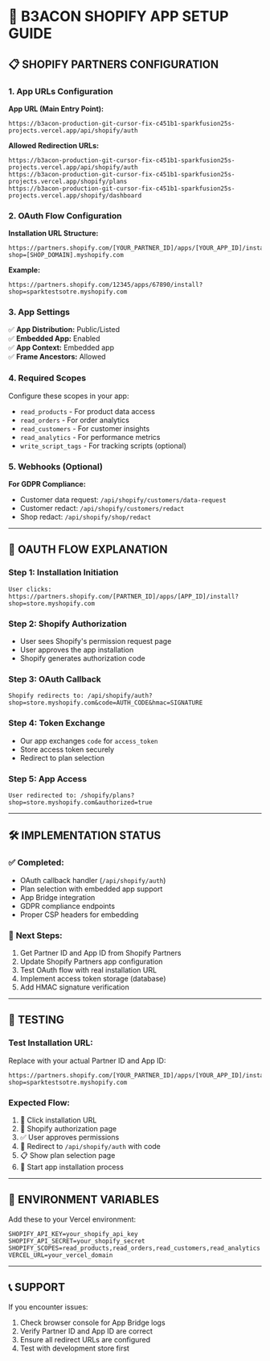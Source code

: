 # 🚀 B3ACON SHOPIFY APP SETUP GUIDE

## 📋 SHOPIFY PARTNERS CONFIGURATION

### **1. App URLs Configuration**

**App URL (Main Entry Point):**
```
https://b3acon-production-git-cursor-fix-c451b1-sparkfusion25s-projects.vercel.app/api/shopify/auth
```

**Allowed Redirection URLs:**
```
https://b3acon-production-git-cursor-fix-c451b1-sparkfusion25s-projects.vercel.app/api/shopify/auth
https://b3acon-production-git-cursor-fix-c451b1-sparkfusion25s-projects.vercel.app/shopify/plans
https://b3acon-production-git-cursor-fix-c451b1-sparkfusion25s-projects.vercel.app/shopify/dashboard
```

### **2. OAuth Flow Configuration**

**Installation URL Structure:**
```
https://partners.shopify.com/[YOUR_PARTNER_ID]/apps/[YOUR_APP_ID]/install?shop=[SHOP_DOMAIN].myshopify.com
```

**Example:**
```
https://partners.shopify.com/12345/apps/67890/install?shop=sparktestsotre.myshopify.com
```

### **3. App Settings**

✅ **App Distribution:** Public/Listed  
✅ **Embedded App:** Enabled  
✅ **App Context:** Embedded app  
✅ **Frame Ancestors:** Allowed  

### **4. Required Scopes**

Configure these scopes in your app:
- `read_products` - For product data access
- `read_orders` - For order analytics
- `read_customers` - For customer insights
- `read_analytics` - For performance metrics
- `write_script_tags` - For tracking scripts (optional)

### **5. Webhooks (Optional)**

**For GDPR Compliance:**
- Customer data request: `/api/shopify/customers/data-request`
- Customer redact: `/api/shopify/customers/redact`
- Shop redact: `/api/shopify/shop/redact`

---

## 🔄 OAUTH FLOW EXPLANATION

### **Step 1: Installation Initiation**
```
User clicks: https://partners.shopify.com/[PARTNER_ID]/apps/[APP_ID]/install?shop=store.myshopify.com
```

### **Step 2: Shopify Authorization**
- User sees Shopify's permission request page
- User approves the app installation
- Shopify generates authorization code

### **Step 3: OAuth Callback**
```
Shopify redirects to: /api/shopify/auth?shop=store.myshopify.com&code=AUTH_CODE&hmac=SIGNATURE
```

### **Step 4: Token Exchange**
- Our app exchanges `code` for `access_token`
- Store access token securely
- Redirect to plan selection

### **Step 5: App Access**
```
User redirected to: /shopify/plans?shop=store.myshopify.com&authorized=true
```

---

## 🛠️ IMPLEMENTATION STATUS

### ✅ **Completed:**
- OAuth callback handler (`/api/shopify/auth`)
- Plan selection with embedded app support
- App Bridge integration
- GDPR compliance endpoints
- Proper CSP headers for embedding

### 🔄 **Next Steps:**
1. Get Partner ID and App ID from Shopify Partners
2. Update Shopify Partners app configuration
3. Test OAuth flow with real installation URL
4. Implement access token storage (database)
5. Add HMAC signature verification

---

## 🧪 TESTING

### **Test Installation URL:**
Replace with your actual Partner ID and App ID:
```
https://partners.shopify.com/[YOUR_PARTNER_ID]/apps/[YOUR_APP_ID]/install?shop=sparktestsotre.myshopify.com
```

### **Expected Flow:**
1. 🔗 Click installation URL
2. 🔐 Shopify authorization page
3. ✅ User approves permissions
4. 🎯 Redirect to `/api/shopify/auth` with code
5. 📋 Show plan selection page
6. 🚀 Start app installation process

---

## 🔧 ENVIRONMENT VARIABLES

Add these to your Vercel environment:

```env
SHOPIFY_API_KEY=your_shopify_api_key
SHOPIFY_API_SECRET=your_shopify_secret
SHOPIFY_SCOPES=read_products,read_orders,read_customers,read_analytics
VERCEL_URL=your_vercel_domain
```

---

## 📞 SUPPORT

If you encounter issues:
1. Check browser console for App Bridge logs
2. Verify Partner ID and App ID are correct
3. Ensure all redirect URLs are configured
4. Test with development store first